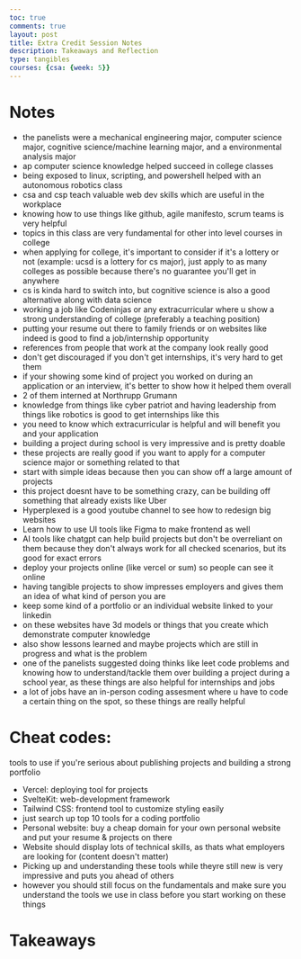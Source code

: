 ```yaml
---
toc: true
comments: true
layout: post
title: Extra Credit Session Notes
description: Takeaways and Reflection
type: tangibles
courses: {csa: {week: 5}}
---
```


# Notes

- the panelists were a mechanical engineering major, computer science major, cognitive science/machine learning major, and a environmental analysis major
- ap computer science knowledge helped succeed in college classes
- being exposed to linux, scripting, and powershell helped with an autonomous robotics class
- csa and csp teach valuable web dev skills which are useful in the workplace
- knowing how to use things like github, agile manifesto, scrum teams is very helpful
- topics in this class are very fundamental for other into level courses in college
- when applying for college, it's important to consider if it's a lottery or not (example: ucsd is a lottery for cs major), just apply to as many colleges as possible because there's no guarantee you'll get in anywhere
- cs is kinda hard to switch into, but cognitive science is also a good alternative along with data science
- working a job like Codeninjas or any extracurricular where u show a strong understanding of college (preferably a teaching position)
- putting your resume out there to family friends or on websites like indeed is good to find a job/internship opportunity
- references from people that work at the company look really good
- don't get discouraged if you don't get internships, it's very hard to get them 
- if your showing some kind of project you worked on during an application or an interview, it's better to show how it helped them overall 
- 2 of them interned at Northrupp Grumann
- knowledge from things like cyber patriot and having leadership from things like robotics is good to get internships like this
- you need to know which extracurricular is helpful and will benefit you and your application
- building a project during school is very impressive and is pretty doable
- these projects are really good if you want to apply for a computer science major or something related to that
- start with simple ideas because then you can show off a large amount of projects
- this project doesnt have to be something crazy, can be building off something that already exists like Uber
- Hyperplexed is a good youtube channel to see how to redesign big websites
- Learn how to use UI tools like Figma to make frontend as well
- AI tools like chatgpt can help build projects but don't be overreliant on them because they don't always work for all checked scenarios, but its good for exact errors
- deploy your projects online (like vercel or sum) so people can see it online
- having tangible projects to show impresses employers and gives them an idea of what kind of person you are
- keep some kind of a portfolio or an individual website linked to your linkedin
- on these websites have 3d models or things that you create which demonstrate computer knowledge
- also show lessons learned and maybe projects which are still in progress and what is the problem
- one of the panelists suggested doing thinks like leet code problems and knowing how to understand/tackle them over building a project during a school year, as these things are also helpful for internships and jobs
- a lot of jobs have an in-person coding assesment where u have to code a certain thing on the spot, so these things are really helpful

# Cheat codes:
tools to use if you're serious about publishing projects and building a strong portfolio
- Vercel: deploying tool for projects
- SvelteKit: web-development framework
- Tailwind CSS: frontend tool to customize styling easily
- just search up top 10 tools for a coding portfolio
- Personal website: buy a cheap domain for your own personal website and put your resume & projects on there
- Website should display lots of technical skills, as thats what employers are looking for (content doesn't matter)
- Picking up and understanding these tools while theyre still new is very impressive and puts you ahead of others
- however you should still focus on the fundamentals and make sure you understand the tools we use in class before you start working on these things



# Takeaways



